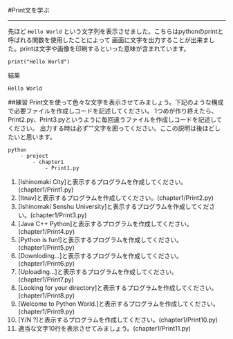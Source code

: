 #Print文を学ぶ
* * * * *
先ほど ```Hello World``` という文字列を表示させました。こちらはpythonのprintと呼ばれる関数を使用したことによって
画面に文字を出力することが出来ました。printは文字や画像を印刷するといった意味が含まれています。

```
print("Hello World")
```

結果

```
Hello World
```

##練習
Print文を使って色々な文字を表示させてみましょう。下記のような構成で必要ファイルを作成しコードを記述してください。
1つめが作り終えたら、Print2.py、Print3.pyというように毎回違うファイルを作成しコードを記述してください。
出力する時は必ず""文字を囲ってください。ここの説明は後ほどしたいと思います。


```
python 
    - project
        - chapter1
            - Print1.py
```

1. [Ishinomaki City]と表示するプログラムを作成してください。(chapter1/Print1.py)
2. [Itnav]と表示するプログラムを作成してください。(chapter1/Print2.py)
3. [Ishinomaki Senshu University]と表示するプログラムを作成してください。(chapter1/Print3.py)
4. [Java C++ Python]と表示するプログラムを作成してください。(chapter1/Print4.py)
5. [Python is fun!]と表示するプログラムを作成してください。(chapter1/Print5.py)
6. [Downloding...]と表示するプログラムを作成してください。(chapter1/Print6.py)
7. [Uploading...]と表示するプログラムを作成してください。(chapter1/Print7.py)
8. [Looking for your directory]と表示するプログラムを作成してください。(chapter1/Print8.py)
9. [Welcome to Python World.]と表示するプログラムを作成してください。(chapter1/Print9.py)
10. [Y/N ?]と表示するプログラムを作成してください。(chapter1/Print10.py)
11. 適当な文字10行を表示させてみましょう。(chapter1/Print11.py)


